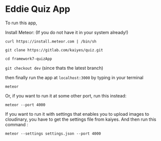 # Eddie Quiz App

To run this app,

Install Meteor: (If you do not have it in your system already!)

`curl https://install.meteor.com | /bin/sh`

`git clone https://gitlab.com/kaiyes/quiz.git`

`cd framework7-quizApp`

`git checkout dev` (since thats the latest branch)

then finally run the app at `localhost:3000` by typing in your terminal

 `meteor`

 Or, if you want to run it at some other port, run this instead:

 `meteor --port 4000`

 If you want to run it with settings that enables you to upload images to cloudinary,
 you have to get the settings file from kaiyes. And then run this command :

  `meteor --settings settings.json --port 4000`
